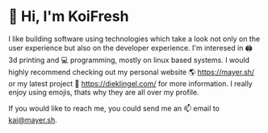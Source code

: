 # 🐧 Hi, I'm KoiFresh 

I like building software using technologies which take a look not only on the
user experience but also on the developer experience. I'm interesed in 🖨️ 3d
printing and 💻 programming, mostly on linux based systems. I would highly
recommend checking out my personal website 🌎 <https://mayer.sh/> or my latest
project 🔔 <https://dieklingel.com/> for more information. I really enjoy using
emojis, thats why they are all over my profile.

If you would like to reach me, you could send me an 📫 email to <kai@mayer.sh>.
